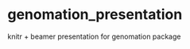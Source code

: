 genomation_presentation
=======================

knitr + beamer presentation for genomation package
